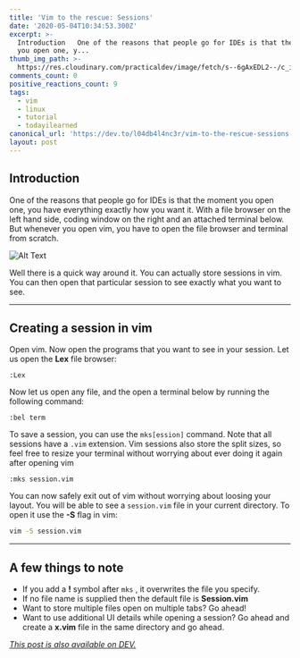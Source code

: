 ```yaml
---
title: 'Vim to the rescue: Sessions'
date: '2020-05-04T10:34:53.300Z'
excerpt: >-
  Introduction   One of the reasons that people go for IDEs is that the moment
  you open one, y...
thumb_img_path: >-
  https://res.cloudinary.com/practicaldev/image/fetch/s--6gAxEDL2--/c_imagga_scale,f_auto,fl_progressive,h_420,q_auto,w_1000/https://dev-to-uploads.s3.amazonaws.com/i/l139ond5ng96j2149yjj.png
comments_count: 0
positive_reactions_count: 9
tags:
  - vim
  - linux
  - tutorial
  - todayilearned
canonical_url: 'https://dev.to/l04db4l4nc3r/vim-to-the-rescue-sessions-344b'
layout: post
---
```

## Introduction

One of the reasons that people go for IDEs is that the moment you open one, you have everything exactly how you want it. With a file browser on the left hand side, coding window on the right and an attached terminal below. But whenever you open vim, you have to open the file browser and terminal from scratch. 

![Alt Text](https://dev-to-uploads.s3.amazonaws.com/i/99v0jx3o6pairkzjtfsx.png)

Well there is a quick way around it. You can actually store sessions in vim. You can then open that particular session to see exactly what you want to see.

---

## Creating a session in vim

Open vim. Now open the programs that you want to see in your session. Let us open the **Lex** file browser:


```vimscript
:Lex
```

Now let us open any file, and the open a terminal below by running the following command:


```vimscript
:bel term
```


To save a session, you can use the 
`mks[ession]`
 command. Note that all sessions have a 
`.vim`
 extension. Vim sessions also store the split sizes, so feel free to resize your terminal without worrying about ever doing it again after opening vim


```vimscript
:mks session.vim
```


You can now safely exit out of vim without worrying about loosing your layout. You will be able to see a 
`session.vim`
 file in your current directory. To open it use the **-S** flag in vim:


```sh
vim -S session.vim
```
 

---

## A few things to note

* If you add a **!** symbol after 
`mks`
, it overwrites the file you specify.
* If no file name is supplied then the default file is **Session.vim**
* Want to store multiple files open on multiple tabs? Go ahead!
* Want to use additional UI details while opening a session? Go ahead and create a **x.vim** file in the same directory and go ahead.



*[This post is also available on DEV.](https://dev.to/l04db4l4nc3r/vim-to-the-rescue-sessions-344b)*


<script>
const parent = document.getElementsByTagName('head')[0];
const script = document.createElement('script');
script.type = 'text/javascript';
script.src = 'https://cdnjs.cloudflare.com/ajax/libs/iframe-resizer/4.1.1/iframeResizer.min.js';
script.charset = 'utf-8';
script.onload = function() {
    window.iFrameResize({}, '.liquidTag');
};
parent.appendChild(script);
</script>    
